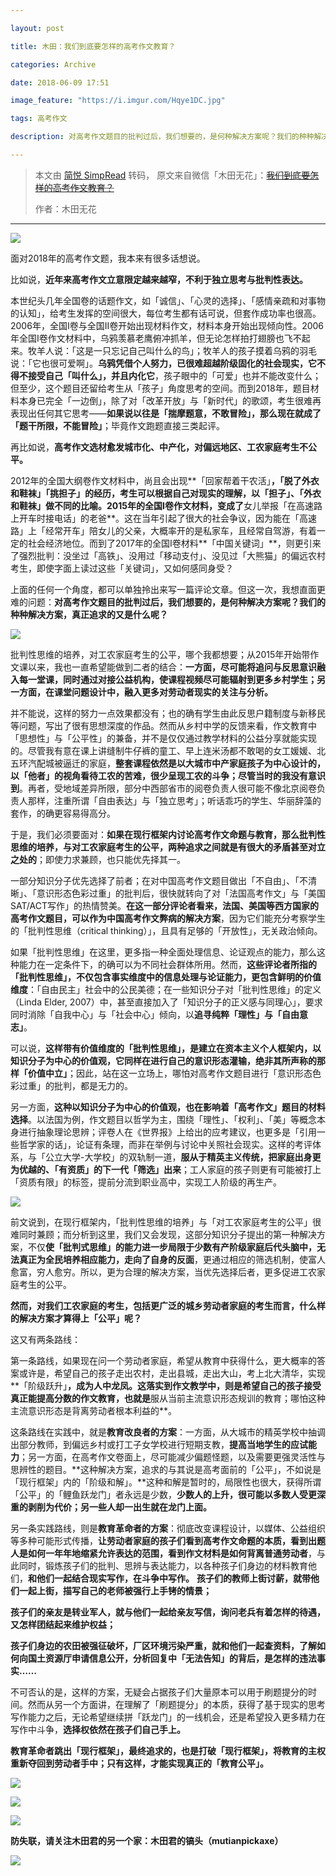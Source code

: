 ```yaml
---

layout: post

title: 木田：我们到底要怎样的高考作文教育？

categories: Archive

date: 2018-06-09 17:51

image_feature: "https://i.imgur.com/Hqye1DC.jpg"

tags: 高考作文

description: 对高考作文题目的批判过后，我们想要的，是何种解决方案呢？我们的种种解决方案，真正追求的又是什么呢？

---
```


> 本文由 [简悦 SimpRead](http://ksria.com/simpread/) 转码， 原文来自微信「木田无花」：~~[我们到底要怎样的高考作文教育？](https://mp.weixin.qq.com/s/tQd1HYLMgbB06GgAmflvqw)~~
>
> 作者：木田无花

---

![](https://i.imgur.com/Hqye1DC.jpg)

面对2018年的高考作文题，我本来有很多话想说。

比如说，**近年来高考作文立意限定越来越窄，不利于独立思考与批判性表达。**

本世纪头几年全国卷的话题作文，如「诚信」、「心灵的选择」、「感情亲疏和对事物的认知」，给考生发挥的空间很大，每位考生都有话可说，但套作成功率也很高。2006年，全国I卷与全国II卷开始出现材料作文，材料本身开始出现倾向性。2006年全国I卷作文材料中，乌鸦羡慕老鹰俯冲抓羊，但无论怎样拍打翅膀也飞不起来。牧羊人说：「这是一只忘记自己叫什么的鸟」；牧羊人的孩子摸着乌鸦的羽毛说：「它也很可爱啊」。**乌鸦凭借个人努力，已很难超越阶级固化的社会现实，它不得不接受自己「叫什么」，并且内化它**，孩子眼中的「可爱」也并不能改变什么；但至少，这个题目还留给考生从「孩子」角度思考的空间。而到2018年，题目材料本身已完全「一边倒」，除了对「改革开放」与「新时代」的歌颂，考生很难再表现出任何其它思考——**如果说以往是「揣摩题意，不敢冒险」，那么现在就成了「题干所限，不能冒险」**；毕竟作文跑题直接三类起评。

再比如说，**高考作文选材愈发城市化、中产化，对偏远地区、工农家庭考生不公平。**

2012年的全国大纲卷作文材料中，尚且会出现**「回家帮着干农活」**，「脱了外衣和鞋袜」「挑担子」的经历，考生可以根据自己对现实的理解，以「担子」、「外衣和鞋袜」做不同的比喻。2015年的全国I卷作文材料，变成了**女儿举报「在高速路上开车时接电话」的老爸**。这在当年引起了很大的社会争议，因为能在「高速路」上「经常开车」陪女儿的父亲，大概率开的是私家车，且经常自驾游，有着一定的社会经济地位。而到了2017年的全国I卷材料**「中国关键词」**，则更引来了强烈批判：没坐过「高铁」、没用过「移动支付」、没见过「大熊猫」的偏远农村考生，即使字面上读过这些「关键词」，又如何感同身受？

上面的任何一个角度，都可以单独拎出来写一篇评论文章。但这一次，我想直面更难的问题：**对高考作文题目的批判过后，我们想要的，是何种解决方案呢？我们的种种解决方案，真正追求的又是什么呢？**

![](https://i.imgur.com/L4IVtyw.jpg)

批判性思维的培养，对工农家庭考生的公平，哪个我都想要；从2015年开始带作文课以来，我也一直希望能做到二者的结合：**一方面，尽可能将追问与反思意识融入每一堂课，同时通过对接公益机构，使课程视频尽可能辐射到更多乡村学生；另一方面，在课堂问题设计中，融入更多对劳动者现实的关注与分析。**

并不能说，这样的努力一点效果都没有；也的确有学生由此反思户籍制度与新移民等问题，写出了很有思想深度的作品。然而从乡村中学的反馈来看，作文教育中「思想性」与「公平性」的兼备，并不是仅仅通过教学材料的公益分享就能实现的。尽管我有意在课上讲缝制牛仔裤的童工、早上连米汤都不敢喝的女工媛媛、北五环汽配城被逼迁的家庭，**整套课程依然是以大城市中产家庭孩子为中心设计的，以「他者」的视角看待工农的苦难，很少呈现工农的斗争；尽管当时的我没有意识到**。再者，受地域差异所限，部分中西部省市的阅卷负责人很可能不像北京阅卷负责人那样，注重所谓「自由表达」与「独立思考」；听话乖巧的学生、华丽辞藻的套作，的确更容易得高分。

于是，我们必须要面对：**如果在现行框架内讨论高考作文命题与教育，那么批判性思维的培养，与对工农家庭考生的公平，两种追求之间就是有很大的矛盾甚至对立之处的**；即使力求兼顾，也只能优先择其一。

一部分知识分子优先选择了前者；在对中国高考作文题目做出「不自由」、「不清晰」、「意识形态色彩过重」的批判后，很快就转向了对「法国高考作文」与「美国SAT/ACT写作」的热情赞美。**在这一部分评论者看来，法国、美国等西方国家的高考作文题目，可以作为中国高考作文弊病的解决方案**，因为它们能充分考察学生的「批判性思维（critical thinking）」，且具有足够的「开放性」，无关政治倾向。

如果「批判性思维」在这里，更多指一种全面处理信息、论证观点的能力，那么这种能力在一定条件下，的确可以为不同社会群体所用。然而，**这些评论者所指的「批判性思维」，不仅包含事实维度中的信息处理与论证能力，更包含鲜明的价值维度**：「自由民主」社会中的公民美德；在一些知识分子对「批判性思维」的定义（Linda Elder, 2007）中，甚至直接加入了「知识分子的正义感与同理心」，要求同时消除「自我中心」与「社会中心」倾向，以**追寻纯粹「理性」与「自由意志」**。

可以说，**这样带有价值维度的「批判性思维」，是建立在资本主义个人框架内，以知识分子为中心的价值观，它同样在进行自己的意识形态灌输，绝非其所声称的那样「价值中立」**；因此，站在这一立场上，哪怕对高考作文题目进行「意识形态色彩过重」的批判，都是无力的。

另一方面，**这种以知识分子为中心的价值观，也在影响着「高考作文」题目的材料选择**。以法国为例，作文题目以哲学为主，围绕「理性」、「权利」、「美」等概念本身进行抽象理论思辨；评卷人在《世界报》上给出的应考建议，也更多是「引用一些哲学家的话」，论证有条理，而非在举例与讨论中关照社会现实。这样的考评体系，与「公立大学-大学校」的双轨制一道，**服从于精英主义传统，把家庭出身更为优越的、「有资质」的下一代「筛选」出来**；工人家庭的孩子则更有可能被打上「资质有限」的标签，提前分流到职业高中，实现工人阶级的再生产。

![](https://i.imgur.com/XSo6YBx.jpg)

前文说到，在现行框架内，「批判性思维的培养」与「对工农家庭考生的公平」很难同时兼顾；而分析到这里，我们又会发现，这部分知识分子提出的第一种解决方案，不仅**使「批判式思维」的能力进一步局限于少数有产阶级家庭后代头脑中，无法真正为全民培养相应能力，走向了自身的反面**，更通过相应的筛选机制，使富人愈富，穷人愈穷。所以，更为合理的解决方案，当优先选择后者，更多促进工农家庭考生的公平。

**然而，对我们工农家庭的考生，包括更广泛的城乡劳动者家庭的考生而言，什么样的解决方案才算得上「公平」呢？**

这又有两条路线：

第一条路线，如果现在问一个劳动者家庭，希望从教育中获得什么，更大概率的答案或许是，希望自己的孩子走出农村，走出县城，走出大山，考上北大清华，实现**「阶级跃升」**，成为人中龙凤。这落实到作文教学中，则是希望自己的孩子接受真正能提高分数的作文教育，也就是**服从当前主流意识形态规训的教育；哪怕这种主流意识形态是背离劳动者根本利益的**。

这条路线在实践中，就是**教育改良者的方案**：一方面，从大城市的精英学校中抽调出部分教师，到偏远乡村或打工子女学校进行短期支教，**提高当地学生的应试能力**；另一方面，在高考作文卷面上，尽可能减少偏题怪题，以及需要更强灵活性与思辨性的题目。**这种解决方案，追求的与其说是高考面前的「公平」，不如说是「现行框架」内的「阶级和解」。**这种和解是暂时的，局限性也很大，获得所谓「公平」的「鲤鱼跃龙门」者永远是少数，**少数人的上升，很可能以多数人受更深重的剥削为代价；另一些人却一出生就在龙门上面。**

另一条实践路线，则是**教育革命者的方案**：彻底改变课程设计，以媒体、公益组织等多种可能形式传播，**让劳动者家庭的孩子们看到高考作文命题的本质，看到出题人是如何一年年地缩紧允许表达的范围，看到作文材料是如何背离普通劳动者**，与此同时，锻炼孩子们的批判、思辨与表达能力，以各种孩子们身边的材料教育他们，**和他们一起结合现实写作，在斗争中写作。**
**孩子们的教师上街讨薪，就带他们一起上街，描写自己的老师被强行上手铐的情景；**

**孩子们的亲友是转业军人，就与他们一起给亲友写信，询问老兵有着怎样的待遇，又怎样团结起来维护权益；**

**孩子们身边的农田被强征破坏，厂区环境污染严重，就和他们一起查资料，了解如何向国土资源厅申请信息公开，分析回复中「无法告知」的背后，是怎样的违法事实……**

不可否认的是，这样的方案，无疑会占据孩子们大量原本可以用于刷题提分的时间。然而从另一个方面讲，在理解了「刷题提分」的本质，获得了基于现实的思考写作能力之后，无论希望继续拼「跃龙门」的一线机会，还是希望投入更多精力在写作中斗争，**选择权依然在孩子们自己手上。**

**教育革命者跳出「现行框架」，最终追求的，也是打破「现行框架」，将教育的主权重新夺回到劳动者手中；只有这样，才能实现真正的「教育公平」。**

![](https://i.imgur.com/DrETGmb.jpg)

![](https://i.imgur.com/dVDwmSc.jpg)

![](https://i.imgur.com/DGd40Co.jpg)


**防失联，请关注木田君的另一个家：木田君的镐头（mutianpickaxe）**

![](https://i.imgur.com/OX9ksoG.jpg)
